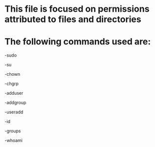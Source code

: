  # This file is focused on permissions attributed to files and directories
 
 # The following commands used are:

 -sudo

 -su

 -chown

 -chgrp

 -adduser

 -addgroup

 -useradd

 -id

 -groups

 -whoami



